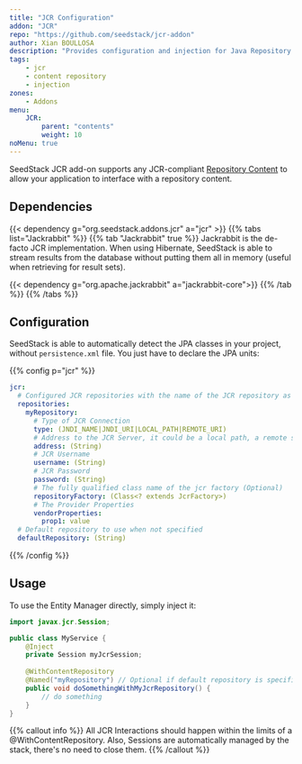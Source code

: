 ```yaml
---
title: "JCR Configuration"
addon: "JCR"
repo: "https://github.com/seedstack/jcr-addon"
author: Xian BOULLOSA
description: "Provides configuration and injection for Java Repository Content API."
tags:
    - jcr
    - content repository
    - injection
zones:
    - Addons
menu:
    JCR:
        parent: "contents"
        weight: 10
noMenu: true    
---
```


SeedStack JCR add-on supports any JCR-compliant [Repository Content](https://en.wikipedia.org/wiki/Content_repository_API_for_Java) to allow
your application to interface with a repository content.<!--more-->

## Dependencies

{{< dependency g="org.seedstack.addons.jcr" a="jcr" >}}
{{% tabs list="Jackrabbit" %}}
{{% tab "Jackrabbit" true %}}
Jackrabbit is the de-facto JCR implementation. When using Hibernate, SeedStack is able to stream results from the database 
without putting them all in memory (useful when retrieving for result sets).

{{< dependency g="org.apache.jackrabbit" a="jackrabbit-core">}}
{{% /tab %}}
{{% /tabs %}}

## Configuration

SeedStack is able to automatically detect the JPA classes in your project, without `persistence.xml` file. You just have 
to declare the JPA units:

{{% config p="jcr" %}}
```yaml
jcr:
  # Configured JCR repositories with the name of the JCR repository as key.
  repositories:
    myRepository:
      # Type of JCR Connection
      type: (JNDI_NAME|JNDI_URI|LOCAL_PATH|REMOTE_URI)
      # Address to the JCR Server, it could be a local path, a remote server, or a JNDI Resource (Type must match the url)
      address: (String)
      # JCR Username
      username: (String)
      # JCR Password
      password: (String)
      # The fully qualified class name of the jcr factory (Optional)
      repositoryFactory: (Class<? extends JcrFactory>)
      # The Provider Properties
      vendorProperties:
        prop1: value
  # Default repository to use when not specified
  defaultRepository: (String)
```

{{% /config %}}

## Usage

To use the Entity Manager directly, simply inject it:

```java
import javax.jcr.Session;

public class MyService {
    @Inject
    private Session myJcrSession;
    
    @WithContentRepository
    @Named("myRepository") // Optional if default repository is specified
    public void doSomethingWithMyJcrRepository() {
        // do something
    }
}
```

{{% callout info %}}
All JCR Interactions should happen within the limits of a @WithContentRepository.
Also, Sessions are automatically managed by the stack, there's no need to close them.
{{% /callout %}}
